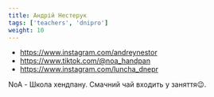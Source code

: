 ```yaml
---
title: Андрій Нестерук
tags: ['teachers', 'dnipro']
weight: 10
---
```



- https://www.instagram.com/andreynestor
- https://www.tiktok.com/@noa_handpan
- https://www.instagram.com/luncha_dnepr

NoA - Школа хендпану. Cмачний чай входить у заняття😉.